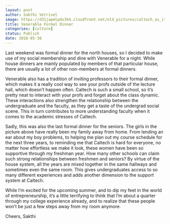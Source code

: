```yaml
---
layout: post
author: Sakthi Vetrivel
image: https://d31japmlpdv3k4.cloudfront.net/old_pictures/caltech_as_it_happens/6a0105349b8251970b01b8d1f11406970c.jpg
title: Venerable Formal Dinner 
categories: [culture]
status: Publish
date: 2016-05-30
---
```



Last weekend was formal dinner for the north houses, so I decided to make use of my social membership and dine with Venerable for a night. While house dinners are mainly populated by members of that particular house, there are usually a lot of other non-members at formal dinners.

Venerable also has a tradition of inviting professors to their formal dinner, which makes it a really cool way to see your profs outside of the lecture hall, which doesn’t happen often. Caltech is such a small school, so it’s pretty neat to interact with your profs and forget about the class dynamic. These interactions also strengthen the relationship between the undergraduate and the faculty, as they get a taste of the undergrad social scene. This in turn contributes to more understanding faculty when it comes to the academic stresses of Caltech.

Sadly, this was also the last formal dinner for the seniors. The girls in the picture above have really been my family away from home. From lending an ear about my boy problems, to helping me plan out my course schedule for the next three years, to reminding me that Caltech is hard for everyone, no matter how effortless we make it look, these women have been so supportive through my freshman year. How many other schools can claim such strong relationships between freshmen and seniors? By virtue of the house system, all the years are mixed together in the same hallways and sometimes even the same room. This gives undergraduates access to so many different experiences and adds another dimension to the support system at Caltech.

While I’m excited for the upcoming summer, and to dip my feet in the world of entrepreneurship, it’s a little terrifying to think that I’m about a quarter through my college experience already, and to realize that these people won’t be just a few steps away from my room anymore.

Cheers,
Sakthi
